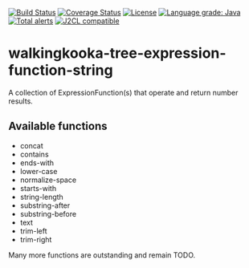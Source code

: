 [![Build Status](https://travis-ci.com/mP1/walkingkooka-tree-expression-function-string.svg?branch=master)](https://travis-ci.com/mP1/walkingkooka-tree-expression-function-string.svg?branch=master)
[![Coverage Status](https://coveralls.io/repos/github/mP1/walkingkooka-tree-expression-function-string/badge.svg?branch=master)](https://coveralls.io/github/mP1/walkingkooka-tree-expression-function-string?branch=master)
[![License](https://img.shields.io/badge/License-Apache%202.0-blue.svg)](https://opensource.org/licenses/Apache-2.0)
[![Language grade: Java](https://img.shields.io/lgtm/grade/java/g/mP1/walkingkooka-tree-expression-function-string.svg?logo=lgtm&logoWidth=18)](https://lgtm.com/projects/g/mP1/walkingkooka-tree-expression-function-string/context:java)
[![Total alerts](https://img.shields.io/lgtm/alerts/g/mP1/walkingkooka-tree-expression-function-string.svg?logo=lgtm&logoWidth=18)](https://lgtm.com/projects/g/mP1/walkingkooka-tree-expression-function-string/alerts/)
[![J2CL compatible](https://img.shields.io/badge/J2CL-compatible-brightgreen.svg)](https://github.com/mP1/j2cl-central)


# walkingkooka-tree-expression-function-string
A collection of ExpressionFunction(s) that operate and return number results.



## Available functions

- concat
- contains
- ends-with
- lower-case
- normalize-space
- starts-with
- string-length
- substring-after
- substring-before
- text
- trim-left
- trim-right

Many more functions are outstanding and remain TODO.

